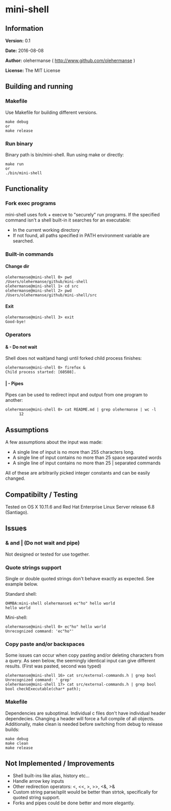 # mini-shell

## Information
**Version:** 0.1

**Date:** 2016-08-08

**Author:** olehermanse ( http://www.github.com/olehermanse )

**License:** The MIT License

## Building and running
### Makefile
Use Makefile for building different versions.
```
make debug
or
make release
```
### Run binary
Binary path is bin/mini-shell. Run using make or directly:
```
make run
or
./bin/mini-shell
```

## Functionality
### Fork exec programs
mini-shell uses fork + execve to "securely" run programs. If the specified command isn't a shell built-in it searches for an executable:
* In the current working directory
* If not found, all paths specified in PATH environment variable are searched.


### Built-in commands
#### Change dir
```
olehermanse@mini-shell 0> pwd
/Users/olehermanse/github/mini-shell
olehermanse@mini-shell 1> cd src
olehermanse@mini-shell 2> pwd
/Users/olehermanse/github/mini-shell/src
```
#### Exit
```
olehermanse@mini-shell 3> exit
Good-bye!
```
### Operators
#### & - Do not wait
Shell does not wait(and hang) until forked child process finishes:
```
olehermanse@mini-shell 0> firefox &
Child process started: [60508].
```
#### | - Pipes
Pipes can be used to redirect input and output from one program to another:
```
olehermanse@mini-shell 0> cat README.md | grep olehermanse | wc -l
      12
```

## Assumptions
A few assumptions about the input was made:
* A single line of input is no more than 255 characters long.
* A single line of input contains no more than 25 space separated words
* A single line of input contains no more than 25 | separated commands

All of these are arbitrarily picked integer constants and can be easily changed.

## Compatibilty / Testing
Tested on OS X 10.11.6 and Red Hat Enterprise Linux Server release 6.8 (Santiago).

## Issues
### & and | (Do not wait and pipe)
Not designed or tested for use together.

### Quote strings support
Single or double quoted strings don't behave exactly as expected. See example below.

Standard shell:
```
OHMBA:mini-shell olehermanse$ ec"ho" hello world
hello world
```
Mini-shell:
```
olehermanse@mini-shell 0> ec"ho" hello world
Unrecognized command: 'ec"ho"'
```
### Copy paste and/or backspaces
Some issues can occur when copy pasting and/or deleting characters from a query. As seen below, the seemingly identical input can give different results. (First was pasted, second was typed)

```
olehermanse@mini-shell 16> cat src/external-commands.h | grep bool
Unrecognized command: ' grep'
olehermanse@mini-shell 17> cat src/external-commands.h | grep bool
bool checkExecutable(char* path);
```
### Makefile
Dependencies are suboptimal. Individual c files don't have individual
header dependecies. Changing a header will force a full compile of all objects.
Additionally, make clean is needed before switching from debug to release
builds:
 ```
make debug
make clean
make release
 ```

## Not Implemented / Improvements
* Shell built-ins like alias, history etc...
* Handle arrow key inputs
* Other redirection operators: <, <<, >, >>, <&, >&
* Custom string parse/split would be better than strtok, specifically for quoted string support.
* Forks and pipes could be done better and more elegantly.
